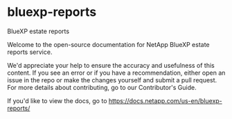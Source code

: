# bluexp-reports
BlueXP estate reports

Welcome to the open-source documentation for NetApp BlueXP estate reports service.

We'd appreciate your help to ensure the accuracy and usefulness of this content. If you see an error or if you have a recommendation, either open an issue in the repo or make the changes yourself and submit a pull request. For more details about contributing, go to our Contributor's Guide.

If you'd like to view the docs, go to https://docs.netapp.com/us-en/bluexp-reports/

